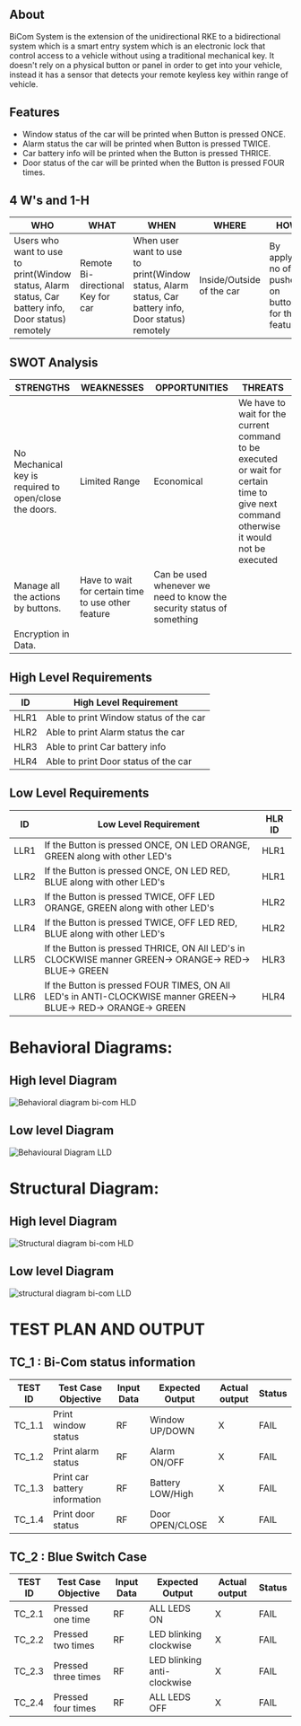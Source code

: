 ## About
BiCom System is the extension of the unidirectional RKE to a bidirectional system which is a smart entry system which is an electronic lock that control access to a vehicle without using a traditional mechanical key. It doesn't rely on a physical button or panel in order to get into your vehicle, instead it has a sensor that detects your remote keyless key within range of vehicle.

## Features
- Window status of the car will be printed when Button is pressed ONCE.
- Alarm status the car will be printed when Button is pressed TWICE.
- Car battery info will be printed when the Button is pressed THRICE. 
- Door status of the car will be printed when the Button is pressed FOUR times.

## 4 W's and 1-H
| WHO | WHAT | WHEN | WHERE | HOW |
| ------------- | ------------- | ----| ----- | ----- |
| Users who want to use to print(Window status, Alarm status, Car battery info, Door status) remotely| Remote Bi-directional Key for car |When user want to use to print(Window status, Alarm status, Car battery info, Door status) remotely | Inside/Outside of the car| By applying no of pushes on button for that feature| 

## SWOT Analysis
| STRENGTHS | WEAKNESSES | OPPORTUNITIES | THREATS |
| ------------- | ------------- | ----| ----- |
| No Mechanical key is required to open/close the doors.| Limited Range |Economical | We have to wait for the current command to be executed or wait for certain time to give next command otherwise it would not be executed|
|Manage all the actions by  buttons. | Have to wait for certain time to use other feature| Can be used whenever we need to know the security status of something| |   
|Encryption in Data. | |  | 

## High Level Requirements

| ID  | High Level Requirement |
| ------------- | ------------- |
| HLR1  | Able to print Window status of the car |        
| HLR2  | Able to print Alarm status the car |          
| HLR3  | Able to print Car battery info|    
| HLR4 | Able to print Door status of the car|

## Low Level Requirements
| ID  | Low Level Requirement | HLR ID
| ------------- | ------------- | ------- |
| LLR1  | If the Button is pressed ONCE, ON LED ORANGE, GREEN along with other LED's | HLR1 |    
| LLR2  |If the Button is pressed ONCE, ON LED RED, BLUE along with other LED's | HLR1|
| LLR3  |If the Button is pressed TWICE, OFF LED ORANGE, GREEN along with other LED's | HLR2 |    
| LLR4  |If the Button is pressed TWICE, OFF LED RED, BLUE along with other LED's | HLR2|
| LLR5  |If the Button is pressed THRICE, ON All LED's in CLOCKWISE manner GREEN-> ORANGE-> RED-> BLUE-> GREEN | HLR3 |    
| LLR6  |If the Button is pressed FOUR TIMES, ON All LED's in ANTI-CLOCKWISE manner GREEN-> BLUE-> RED-> ORANGE-> GREEN | HLR4 |


# Behavioral Diagrams:

## High level Diagram 
![Behavioral diagram bi-com HLD](https://user-images.githubusercontent.com/71927150/157907823-0155dbbb-ac45-401c-811c-92d9368dc57b.jpg)

## Low level Diagram
![Behavioural Diagram LLD](https://user-images.githubusercontent.com/71927150/157908247-44c05b6d-12fd-4bae-9aac-9cf666cdc416.jpg)

# Structural Diagram:

## High level Diagram
![Structural diagram bi-com HLD](https://user-images.githubusercontent.com/71927150/157908994-9857d46f-f74f-49ee-86a8-b32fb09fefd0.jpg)

## Low level Diagram
![structural diagram bi-com LLD](https://user-images.githubusercontent.com/71927150/157909353-d69d7b96-92be-410e-9dea-271ec7fd8fbe.jpg)

# TEST PLAN AND OUTPUT

## TC_1 : Bi-Com status information

| TEST ID | Test Case Objective | Input Data  | Expected Output |Actual output| Status|
| ----- | ----- | ------- | ------- | ------ |------ |  
|TC_1.1| Print window status| RF | Window UP/DOWN |X | FAIL |
|TC_1.2| Print alarm status| RF | Alarm ON/OFF | X | FAIL|
|TC_1.3| Print car battery information | RF | Battery LOW/High| X | FAIL|
|TC_1.4| Print door status| RF | Door OPEN/CLOSE| X |FAIL|



## TC_2 : Blue Switch Case

| TEST ID | Test Case Objective | Input Data  | Expected Output |Actual output| Status|
| ----- | ----- | ------- | ------- | ------ |------ |  
|TC_2.1| Pressed one time| RF | ALL LEDS ON|X |FAIL |
|TC_2.2| Pressed two times| RF | LED blinking clockwise | X | FAIL|
|TC_2.3| Pressed three times | RF |  LED blinking anti-clockwise| X | FAIL|
|TC_2.4| Pressed four times| RF |ALL LEDS OFF| X |FAIL|

